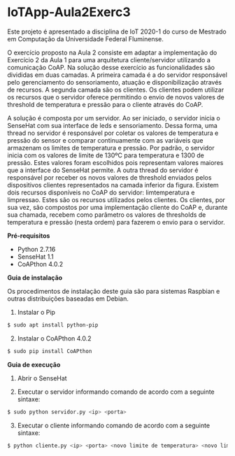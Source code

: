 # IoTApp-Aula2Exerc3

Este projeto é apresentado a disciplina de IoT 2020-1 do curso de Mestrado em Computação da Universidade Federal Fluminense.


O exercício proposto na Aula 2 consiste em adaptar a implementação do Exercício 2 da Aula 1 para uma arquitetura cliente/servidor utilizando a comunicação CoAP. Na solução desse exercício as funcionalidades são divididas em duas camadas. A primeira camada é a do servidor responsável pelo gerenciamento do sensoriamento, atuação e disponibilização através de recursos. A segunda camada são os clientes. Os clientes podem utilizar os recursos que o servidor oferece permitindo o envio de novos valores de threshold de temperatura e pressão para o cliente através do CoAP. 


A solução é composta por um servidor. Ao ser iniciado, o servidor inicia o SenseHat com sua interface de leds e sensoriamento. Dessa forma, uma thread no servidor é responsável por coletar os valores de temperatura e pressão do sensor e comparar continuamente com as variáveis que armazenam os limites de temperatura e pressão. Por padrão, o servidor inicia com os valores de limite de 130ºC para temperatura e 1300 de pressão. Estes valores foram escolhidos pois representam valores maiores que a interface do SenseHat permite. A outra thread do servidor é responsável por receber os novos valores de threshold enviados pelos dispositivos clientes representados na camada inferior da figura. Existem dois recursos disponíveis no CoAP do servidor: limtemperatura e limpressao. Estes são os recursos utilizados pelos clientes. Os clientes, por sua vez, são compostos por uma implementação cliente do CoAP e, durante sua chamada, recebem como parâmetro os valores de thresholds de temperatura e pressão (nesta ordem) para fazerem o envio para o servidor.


__Pré-requisitos__

- Python 2.7.16
- SenseHat 1.1
- CoAPthon 4.0.2

__Guia de instalação__

Os procedimentos de instalação deste guia são para sistemas Raspbian e outras distribuições baseadas em Debian.

1. Instalar o Pip
```bash
$ sudo apt install python-pip
```

2. Instalar o CoAPthon 4.0.2
```bash
$ sudo pip install CoAPthon
```

__Guia de execução__

1. Abrir o SenseHat

2. Executar o servidor informando comando de acordo com a seguinte sintaxe:
```bash
$ sudo python servidor.py <ip> <porta>
```

3. Executar o cliente informando comando de acordo com a seguinte sintaxe:
```bash
$ python cliente.py <ip> <porta> <novo limite de temperatura> <novo limite de pressão>
```
